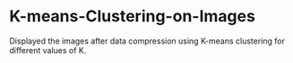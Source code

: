 # K-means-Clustering-on-Images
Displayed the images after data compression using K-means clustering for different values of K.
